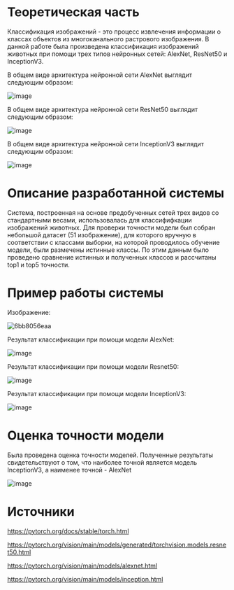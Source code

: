 # Теоретическая часть
Классификация изображений - это процесс извлечения информации о классах объектов из многоканального растрового изображения.
В данной работе была произведена классификация изображений животных при помощи трех типов нейронных сетей: AlexNet, ResNet50 и InceptionV3.

В общем виде архитектура нейронной сети AlexNet выглядит следующим образом:

![image](https://user-images.githubusercontent.com/79449892/213929629-89aca09a-15ee-41ea-8c3b-ea647e20ea29.png)

В общем виде архитектура нейронной сети ResNet50 выглядит следующим образом:

![image](https://user-images.githubusercontent.com/79449892/213929654-898738f8-5a03-449c-a68c-bf9a1ea785f4.png)

В общем виде архитектура нейронной сети InceptionV3 выглядит следующим образом:

![image](https://user-images.githubusercontent.com/79449892/213929496-7686204c-dc51-4a30-9d1f-3bb51639152f.png)

# Описание разработанной системы
Система, построенная на основе предобученных сетей трех видов со стандартными весами, использовалась для классифифкации изображений животных. Для проверки точности модели был собран небольшой датасет (51 изображение), для которого вручную в соответствии с классами выборки, на которой проводилось обучение модели, были размечены истинные классы. По этим данным было проведено сравнение истинных и полученных классов и рассчитаны top1 и top5 точности.
# Пример работы системы
Изображение:

![6bb8056eaa](https://user-images.githubusercontent.com/79449892/213930092-cae3a693-a7be-4509-80b7-0c989d55c5a3.jpg)

Результат классификации при помощи модели AlexNet:

![image](https://user-images.githubusercontent.com/79449892/213930188-4aeb4aac-7e1d-4689-b6f9-a884972757d8.png)

Результат классификации при помощи модели Resnet50:

![image](https://user-images.githubusercontent.com/79449892/213930388-cbb66e4b-d4d6-4fc1-9112-23508fbc1783.png)

Результат классификации при помощи модели InceptionV3:

![image](https://user-images.githubusercontent.com/79449892/213930424-d152b22a-740d-4bff-8a68-8226d333a138.png)

# Оценка точности модели
Была проведена оценка точности моделей. Полученные результаты свидетельствуют о том, что наиболее точной является модель InceptionV3, а наименее точной - AlexNet

![image](https://user-images.githubusercontent.com/79449892/213930631-05698829-e07a-42dc-8271-b156f1b242ee.png)


# Источники

https://pytorch.org/docs/stable/torch.html

https://pytorch.org/vision/main/models/generated/torchvision.models.resnet50.html

https://pytorch.org/vision/main/models/alexnet.html

https://pytorch.org/vision/main/models/inception.html
